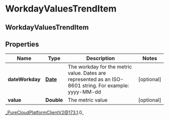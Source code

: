 # WorkdayValuesTrendItem

## WorkdayValuesTrendItem

## Properties

|Name | Type | Description | Notes|
|------------ | ------------- | ------------- | -------------|
| **dateWorkday** | [**Date**](Date) | The workday for the metric value. Dates are represented as an ISO-8601 string. For example: yyyy-MM-dd | [optional] |
| **value** | **Double** | The metric value | [optional] |



_PureCloudPlatformClientV2@173.1.0_
